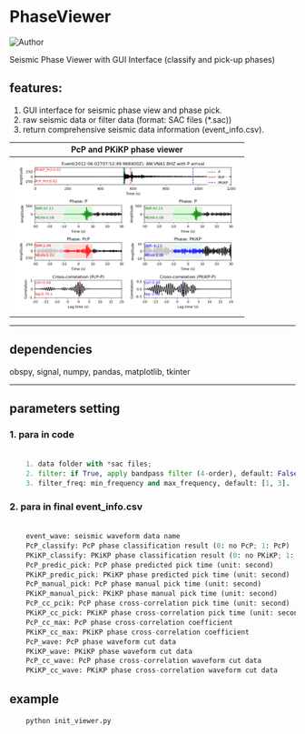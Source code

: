 # PhaseViewer
![Author](https://img.shields.io/badge/Author-TianyuCui-blue.svg)

Seismic Phase Viewer with GUI Interface (classify and pick-up phases)


## features:
1. GUI interface for seismic phase view and phase pick.
2. raw seismic data or filter data (format: SAC files (*.sac))
3. return comprehensive seismic data information (event_info.csv).


|**PcP and PKiKP phase viewer**    |
|:--------------------------------------------------------------:|
|<img src="https://github.com/cuitianyu20/PhaseViewer/blob/main/src/demo.png" alt="fcwtaudio" width="400"/>|
***

## dependencies
obspy, signal, numpy, pandas, matplotlib, tkinter
***

## parameters setting
### 1. para in code
```python

    1. data folder with *sac files;
    2. filter: if True, apply bandpass filter (4-order), default: False;
    3. filter_freq: min_frequency and max_frequency, default: [1, 3].

```
### 2. para in final event_info.csv
```python

    event_wave: seismic waveform data name
    PcP_classify: PcP phase classification result (0: no PcP; 1: PcP)
    PKiKP_classify: PKiKP phase classification result (0: no PKiKP; 1: PKiKP)
    PcP_predic_pick: PcP phase predicted pick time (unit: second)
    PKiKP_predic_pick: PKiKP phase predicted pick time (unit: second)
    PcP_manual_pick: PcP phase manual pick time (unit: second)
    PKiKP_manual_pick: PKiKP phase manual pick time (unit: second)
    PcP_cc_pcik: PcP phase cross-correlation pick time (unit: second)
    PKiKP_cc_pick: PKiKP phase cross-correlation pick time (unit: second)
    PcP_cc_max: PcP phase cross-correlation coefficient
    PKiKP_cc_max: PKiKP phase cross-correlation coefficient
    PcP_wave: PcP phase waveform cut data
    PKiKP_wave: PKiKP phase waveform cut data
    PcP_cc_wave: PcP phase cross-correlation waveform cut data
    PKiKP_cc_wave: PKiKP phase cross-correlation waveform cut data

```

## example
```bash
    python init_viewer.py
```


